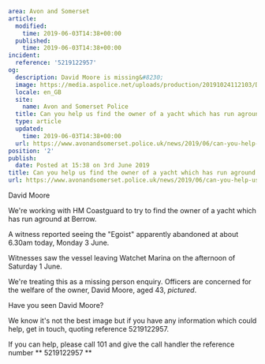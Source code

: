 ```yaml
area: Avon and Somerset
article:
  modified:
    time: 2019-06-03T14:38+00:00
  published:
    time: 2019-06-03T14:38+00:00
incident:
  reference: '5219122957'
og:
  description: David Moore is missing&#8230;
  image: https://media.aspolice.net/uploads/production/20191024112103/David-Moore-web.jpg
  locale: en_GB
  site:
    name: Avon and Somerset Police
  title: Can you help us find the owner of a yacht which has run aground in Berrow? | Avon and Somerset Police
  type: article
  updated:
    time: 2019-06-03T14:38+00:00
  url: https://www.avonandsomerset.police.uk/news/2019/06/can-you-help-us-find-the-owner-of-a-yacht-which-has-run-aground-in-berrow/
position: '2'
publish:
  date: Posted at 15:38 on 3rd June 2019
title: Can you help us find the owner of a yacht which has run aground in Berrow? | Avon and Somerset Police
url: https://www.avonandsomerset.police.uk/news/2019/06/can-you-help-us-find-the-owner-of-a-yacht-which-has-run-aground-in-berrow/
```

David Moore

We're working with HM Coastguard to try to find the owner of a yacht which has run aground at Berrow.

A witness reported seeing the "Egoist" apparently abandoned at about 6.30am today, Monday 3 June.

Witnesses saw the vessel leaving Watchet Marina on the afternoon of Saturday 1 June.

We're treating this as a missing person enquiry. Officers are concerned for the welfare of the owner, David Moore, aged 43, _pictured_.

Have you seen David Moore?

We know it's not the best image but if you have any information which could help, get in touch, quoting reference 5219122957.

If you can help, please call 101 and give the call handler the reference number ** 5219122957 **
